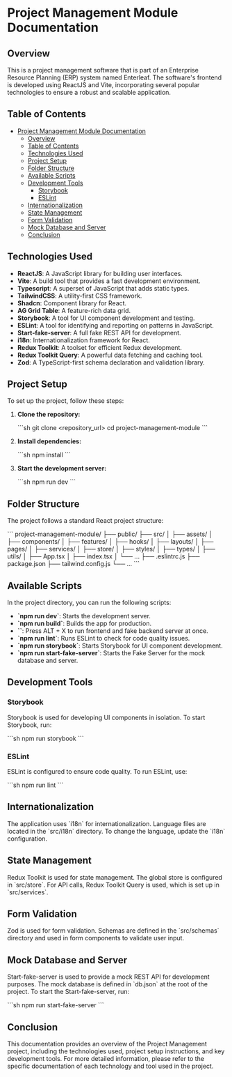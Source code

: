 # Project Management Module Documentation

## Overview

This is a project management software that is part of an Enterprise Resource Planning (ERP) system named Enterleaf. The software's frontend is developed using ReactJS and Vite, incorporating several popular technologies to ensure a robust and scalable application.

## Table of Contents

- [Project Management Module Documentation](#project-management-module-documentation)
  - [Overview](#overview)
  - [Table of Contents](#table-of-contents)
  - [Technologies Used](#technologies-used)
  - [Project Setup](#project-setup)
  - [Folder Structure](#folder-structure)
  - [Available Scripts](#available-scripts)
  - [Development Tools](#development-tools)
    - [Storybook](#storybook)
    - [ESLint](#eslint)
  - [Internationalization](#internationalization)
  - [State Management](#state-management)
  - [Form Validation](#form-validation)
  - [Mock Database and Server](#mock-database-and-server)
  - [Conclusion](#conclusion)

## Technologies Used

- **ReactJS**: A JavaScript library for building user interfaces.
- **Vite**: A build tool that provides a fast development environment.
- **Typescript**: A superset of JavaScript that adds static types.
- **TailwindCSS**: A utility-first CSS framework.
- **Shadcn**: Component library for React.
- **AG Grid Table**: A feature-rich data grid.
- **Storybook**: A tool for UI component development and testing.
- **ESLint**: A tool for identifying and reporting on patterns in JavaScript.
- **Start-fake-server**: A full fake REST API for development.
- **i18n**: Internationalization framework for React.
- **Redux Toolkit**: A toolset for efficient Redux development.
- **Redux Toolkit Query**: A powerful data fetching and caching tool.
- **Zod**: A TypeScript-first schema declaration and validation library.

## Project Setup

To set up the project, follow these steps:

1. **Clone the repository:**

   \`\`\`sh
   git clone <repository_url>
   cd project-management-module
   \`\`\`

2. **Install dependencies:**

   \`\`\`sh
   npm install
   \`\`\`

3. **Start the development server:**

   \`\`\`sh
   npm run dev
   \`\`\`

## Folder Structure

The project follows a standard React project structure:

\`\`\`
project-management-module/
├── public/
├── src/
│ ├── assets/
│ ├── components/
│ ├── features/
│ ├── hooks/
│ ├── layouts/
│ ├── pages/
│ ├── services/
│ ├── store/
│ ├── styles/
│ ├── types/
│ ├── utils/
│ ├── App.tsx
│ ├── index.tsx
│ └── ...
├── .eslintrc.js
├── package.json
├── tailwind.config.js
└── ...
\`\`\`

## Available Scripts

In the project directory, you can run the following scripts:

- **\`npm run dev\`**: Starts the development server.
- **\`npm run build\`**: Builds the app for production.
- **\`\`**: Press ALT + X to run frontend and fake backend server at once.
- **\`npm run lint\`**: Runs ESLint to check for code quality issues.
- **\`npm run storybook\`**: Starts Storybook for UI component development.
- **\`npm run start-fake-server\`**: Starts the Fake Server for the mock database and server.

## Development Tools

### Storybook

Storybook is used for developing UI components in isolation. To start Storybook, run:

\`\`\`sh
npm run storybook
\`\`\`

### ESLint

ESLint is configured to ensure code quality. To run ESLint, use:

\`\`\`sh
npm run lint
\`\`\`

## Internationalization

The application uses \`i18n\` for internationalization. Language files are located in the \`src/i18n\` directory. To change the language, update the \`i18n\` configuration.

## State Management

Redux Toolkit is used for state management. The global store is configured in \`src/store\`. For API calls, Redux Toolkit Query is used, which is set up in \`src/services\`.

## Form Validation

Zod is used for form validation. Schemas are defined in the \`src/schemas\` directory and used in form components to validate user input.

## Mock Database and Server

Start-fake-server is used to provide a mock REST API for development purposes. The mock database is defined in \`db.json\` at the root of the project. To start the Start-fake-server, run:

\`\`\`sh
npm run start-fake-server
\`\`\`

## Conclusion

This documentation provides an overview of the Project Management project, including the technologies used, project setup instructions, and key development tools. For more detailed information, please refer to the specific documentation of each technology and tool used in the project.
